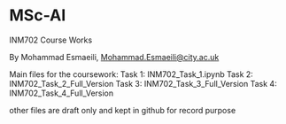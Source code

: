 # MSc-AI
INM702 Course Works

By Mohammad Esmaeili, Mohammad.Esmaeili@city.ac.uk

Main files for the coursework:
Task 1: INM702_Task_1.ipynb
Task 2: INM702_Task_2_Full_Version
Task 3: INM702_Task_3_Full_Version
Task 4: INM702_Task_4_Full_Version

other files are draft only and kept in github for record purpose
